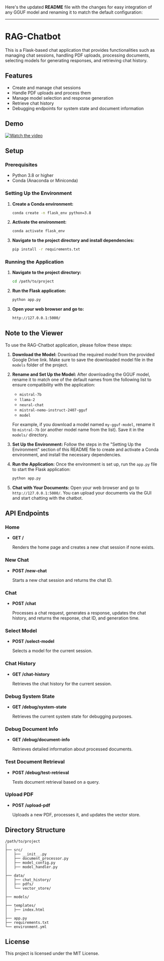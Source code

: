 Here's the updated **README** file with the changes for easy integration of any GGUF model and renaming it to match the default configuration:

---

# RAG-Chatbot

This is a Flask-based chat application that provides functionalities such as managing chat sessions, handling PDF uploads, processing documents, selecting models for generating responses, and retrieving chat history.

## Features

- Create and manage chat sessions
- Handle PDF uploads and process them
- Manage model selection and response generation
- Retrieve chat history
- Debugging endpoints for system state and document information

## Demo

[![Watch the video](https://img.youtube.com/vi/1AWcTMlDe_4/0.jpg)](https://www.youtube.com/watch?v=1AWcTMlDe_4)

## Setup

### Prerequisites

- Python 3.8 or higher
- Conda (Anaconda or Miniconda)

### Setting Up the Environment

1. **Create a Conda environment:**

    ```sh
    conda create -n flask_env python=3.8
    ```

2. **Activate the environment:**

    ```sh
    conda activate flask_env
    ```

3. **Navigate to the project directory and install dependencies:**

    ```sh
    pip install -r requirements.txt
    ```

### Running the Application

1. **Navigate to the project directory:**

    ```sh
    cd /path/to/project
    ```

2. **Run the Flask application:**

    ```sh
    python app.py
    ```

3. **Open your web browser and go to:**

    ```sh
    http://127.0.0.1:5000/
    ```

## Note to the Viewer

To use the RAG-Chatbot application, please follow these steps:

1. **Download the Model:**
   Download the required model from the provided Google Drive link. Make sure to save the downloaded model file in the `models` folder of the project.

2. **Rename and Set Up the Model:**
   After downloading the GGUF model, rename it to match one of the default names from the following list to ensure compatibility with the application:
   - `mistral-7b`
   - `llama-2`
   - `neural-chat`
   - `mistral-nemo-instruct-2407-gguf`
   - `model`

   For example, if you download a model named `my-gguf-model`, rename it to `mistral-7b` (or another model name from the list). Save it in the `models/` directory.

3. **Set Up the Environment:**
   Follow the steps in the "Setting Up the Environment" section of this README file to create and activate a Conda environment, and install the necessary dependencies.

4. **Run the Application:**
   Once the environment is set up, run the `app.py` file to start the Flask application:

    ```sh
    python app.py
    ```

5. **Chat with Your Documents:**
   Open your web browser and go to `http://127.0.0.1:5000/`. You can upload your documents via the GUI and start chatting with the chatbot.

## API Endpoints

### Home

- **GET /**

    Renders the home page and creates a new chat session if none exists.

### New Chat

- **POST /new-chat**

    Starts a new chat session and returns the chat ID.

### Chat

- **POST /chat**

    Processes a chat request, generates a response, updates the chat history, and returns the response, chat ID, and generation time.

### Select Model

- **POST /select-model**

    Selects a model for the current session.

### Chat History

- **GET /chat-history**

    Retrieves the chat history for the current session.

### Debug System State

- **GET /debug/system-state**

    Retrieves the current system state for debugging purposes.

### Debug Document Info

- **GET /debug/document-info**

    Retrieves detailed information about processed documents.

### Test Document Retrieval

- **POST /debug/test-retrieval**

    Tests document retrieval based on a query.

### Upload PDF

- **POST /upload-pdf**

    Uploads a new PDF, processes it, and updates the vector store.

## Directory Structure

```
/path/to/project
│
├── src/
│   ├── __init__.py
│   ├── document_processor.py
│   ├── model_config.py
│   ├── model_handler.py
│
├── data/
│   ├── chat_history/
│   ├── pdfs/
│   └── vector_store/
│
├── models/
│
├── templates/
│   ├── index.html
│
├── app.py
├── requirements.txt
└── environment.yml
```

## License

This project is licensed under the MIT License.
